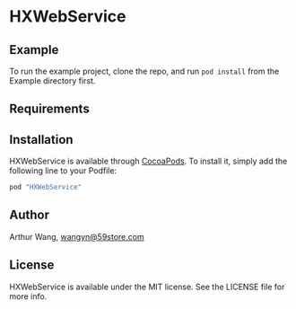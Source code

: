 # HXWebService

## Example

To run the example project, clone the repo, and run `pod install` from the Example directory first.

## Requirements

## Installation

HXWebService is available through [CocoaPods](http://cocoapods.org). To install
it, simply add the following line to your Podfile:

```ruby
pod "HXWebService"
```

## Author

Arthur Wang, wangyn@59store.com

## License

HXWebService is available under the MIT license. See the LICENSE file for more info.
